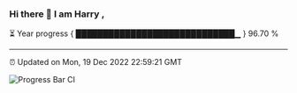 ### Hi there 👋 I am Harry , 

⏳ Year progress { █████████████████████████████▁ } 96.70 %

---

⏰ Updated on Mon, 19 Dec 2022 22:59:21 GMT

![Progress Bar CI](https://github.com/duykhang68/duykhang68/workflows/Progress%20Bar%20CI/badge.svg)
